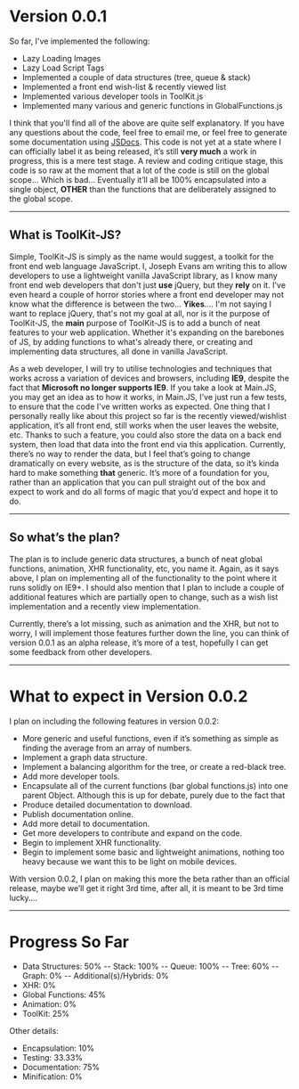 # Version 0.0.1 
So far, I've implemented the following: 
- Lazy Loading Images
- Lazy Load Script Tags
- Implemented a couple of data structures (tree, queue & stack)
- Implemented a front end wish-list & recently viewed list
- Implemented various developer tools in ToolKit.js
- Implemented many various and generic functions in GlobalFunctions.js

I think that you'll find all of the above are quite self explanatory.  If you have any questions about the code, feel free to email me, or feel free to generate some documentation using [JSDocs](http://usejsdoc.org/). This code is not yet at a state where I can officially label it as being released, it’s still **very much** a work in progress, this is a mere test stage. A review and coding critique stage, this code is so raw at the moment that a lot of the code is still on the global scope… Which is bad… Eventually it’ll all be 100% encapsulated into a single object, **OTHER** than the functions that are deliberately assigned to the global scope. 

<hr>

## What is ToolKit-JS?
Simple, ToolKit-JS is simply as the name would suggest, a toolkit for the front end web language JavaScript. I, Joseph Evans am writing this to allow developers to use a lightweight vanilla JavaScript library, as I know many front end web developers that don't just **use** jQuery, but they **rely** on it. I've even heard a couple of horror stories where a front end developer may not know what the difference is between the two… **Yikes**.... I'm not saying I want to replace jQuery, that's not my goal at all, nor is it the purpose of ToolKit-JS, the **main** purpose of ToolKit-JS is to add a bunch of neat features to your web application. Whether it's expanding on the barebones of JS, by adding functions to what's already there, or creating and implementing data structures, all done in vanilla JavaScript. 

As a web developer, I will try to utilise technologies and techniques that works across a variation of devices and browsers, including **IE9**, despite the fact that **Microsoft no longer supports IE9**. If you take a look at Main.JS, you may get an idea as to how it works, in Main.JS, I've just run a few tests, to ensure that the code I've written works as expected. One thing that I personally really like about this project so far is the recently viewed/wishlist application, it’s all front end, still works when the user leaves the website, etc. Thanks to such a feature, you could also store the data on a back end system, then load that data into the front end via this application. Currently, there’s no way to render the data, but I feel that’s going to change dramatically on every website, as is the structure of the data, so it’s kinda hard to make something **that** generic. It’s more of a foundation for you, rather than an application that you can pull straight out of the box and expect to work and do all forms of magic that you’d expect and hope it to do. 

<hr>

## So what’s the plan?
The plan is to include generic data structures, a bunch of neat global functions, animation, XHR functionality, etc, you name it. Again, as it says above, I plan on implementing all of the functionality to the point where it runs solidly on IE9+. I should also mention that I plan to include a couple of additional features which are partially open to change, such as a wish list implementation and a recently view implementation. 

Currently, there’s a lot missing, such as animation and the XHR, but not to worry, I will implement those features further down the line, you can think of version 0.0.1 as an alpha release, it’s more of a test, hopefully I can get some feedback from other developers. 

<hr>

# What to expect in Version 0.0.2
I plan on including the following features in version 0.0.2:
- More generic and useful functions, even if it’s something as simple as finding the average from an array of numbers.
- Implement a graph data structure.
- Implement a balancing algorithm for the tree, or create a red-black tree.
- Add more developer tools.
- Encapsulate all of the current functions (bar global functions.js) into one parent Object. Although this is up for debate, purely due to the fact that
- Produce detailed documentation to download.
- Publish documentation online.
- Add more detail to documentation.
- Get more developers to contribute and expand on the code.
- Begin to implement XHR functionality.
- Begin to implement some basic and lightweight animations, nothing too heavy because we want this to be light on mobile devices.

With version 0.0.2, I plan on making this more the beta rather than an official release, maybe we’ll get it right 3rd time, after all, it is meant to be 3rd time lucky…. 

<hr>

# Progress So Far
- Data Structures: 50%
-- Stack: 100%
-- Queue: 100%
-- Tree: 60%
-- Graph: 0%
-- Additional(s)/Hybrids: 0%
- XHR: 0%
- Global Functions: 45%
- Animation: 0%
- ToolKit: 25%

Other details:
- Encapsulation: 10%
- Testing: 33.33%
- Documentation: 75%
- Minification: 0%
